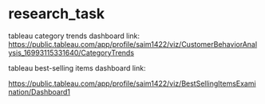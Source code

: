 # research_task

tableau category trends dashboard link:
https://public.tableau.com/app/profile/saim1422/viz/CustomerBehaviorAnalysis_16993115331640/CategoryTrends

tableau best-selling items dashboard link:

https://public.tableau.com/app/profile/saim1422/viz/BestSellingItemsExamination/Dashboard1
